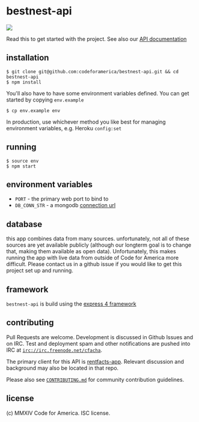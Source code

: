 bestnest-api
===========
[![](https://travis-ci.org/codeforamerica/bestnest-api.svg)](https://travis-ci.org/codeforamerica/bestnest-api)

Read this to get started with the project. See also our [API documentation](https://github.com/codeforamerica/bestnest-api/wiki)

## installation

```console
$ git clone git@github.com:codeforamerica/bestnest-api.git && cd bestnest-api
$ npm install
```
You'll also have to have some environment variables defined. You can get started by
copying `env.example`
```console
$ cp env.example env
```
In production, use whichever method you like best for managing environment variables,
e.g. Heroku `config:set`


## running

```console
$ source env
$ npm start
```

## environment variables

- `PORT` - the primary web port to bind to
- `DB_CONN_STR` - a mongodb [connection url](http://docs.mongodb.org/manual/reference/connection-string/)


## database

this app combines data from many sources. unfortunately, not all of these sources
are yet available publicly (although our longterm goal is to change that, making
them available as open data). Unfortunately, this makes running the app with live
data from outside of Code for America more difficult. Please contact us in a github
issue if you would like to get this project set up and running.


## framework

`bestnest-api` is build using the
[express 4 framework](https://www.npmjs.org/package/express)


## contributing

Pull Requests are welcome. Development is discussed in Github Issues and on IRC.
Test and deployment spam and other notifications are pushed into IRC at
[`irc://irc.freenode.net/cfacha`](https://webchat.freenode.net/?channels=cfacha).

The primary client for this API is [rentfacts-app](https://github.com/codeforamerica/bestnest-app).
Relevant discussion and background may also be located in that repo.

Please also see [`CONTRIBUTING.md`](https://github.com/codeforamerica/bestnest-api/blob/master/CONTRIBUTING.md)
for community contribution guidelines.


## license

(c) MMXIV Code for America. ISC license.
